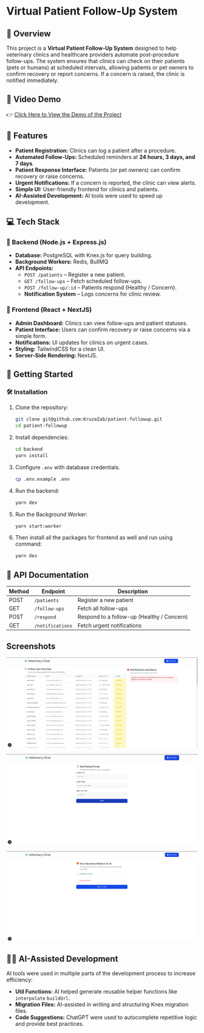 # Virtual Patient Follow-Up System

## 🚀 Overview

This project is a **Virtual Patient Follow-Up System** designed to help veterinary clinics and healthcare providers automate post-procedure follow-ups. The system ensures that clinics can check on their patients (pets or humans) at scheduled intervals, allowing patients or pet owners to confirm recovery or report concerns. If a concern is raised, the clinic is notified immediately.

## 🔗 Video Demo

👉 [Click Here to View the Demo of the Project](https://jam.dev/c/521e4939-6ebd-446a-b9dc-fc71c8e28e4d)

## 🔹 Features

- **Patient Registration:** Clinics can log a patient after a procedure.
- **Automated Follow-Ups:** Scheduled reminders at **24 hours, 3 days, and 7 days**.
- **Patient Response Interface:** Patients (or pet owners) can confirm recovery or raise concerns.
- **Urgent Notifications:** If a concern is reported, the clinic can view alerts.
- **Simple UI:** User-friendly frontend for clinics and patients.
- **AI-Assisted Development:** AI tools were used to speed up development.

## 💻 Tech Stack

### 🔹 Backend (Node.js + Express.js)

- **Database:** PostgreSQL with Knex.js for query building.
- **Background Workers:** Redis, BullMQ
- **API Endpoints:**
  - `POST /patients` – Register a new patient.
  - `GET /follow-ups` – Fetch scheduled follow-ups.
  - `POST /follow-up/:id` – Patients respond (Healthy / Concern).
  - **Notification System** – Logs concerns for clinic review.

### 🔹 Frontend (React + NextJS)

- **Admin Dashboard:** Clinics can view follow-ups and patient statuses.
- **Patient Interface:** Users can confirm recovery or raise concerns via a simple form.
- **Notifications:** UI updates for clinics on urgent cases.
- **Styling:** TailwindCSS for a clean UI.
- **Server-Side Rendering:** NextJS.

## 🚀 Getting Started

### 🛠 Installation

1. Clone the repository:
   ```sh
   git clone git@github.com:KruzeZab/patient-followup.git
   cd patient-followup
   ```
2. Install dependencies:
   ```sh
   cd backend
   yarn install
   ```
3. Configure `.env` with database credentials.
   ```sh
   cp .env.example .env
   ```
4. Run the backend:
   ```sh
   yarn dev
   ```
5. Run the Background Worker:
   ```sh
   yarn start:worker
   ```
6. Then install all the packages for frontend as well and run using command:
   ```sh
   yarn dev
   ```

## 📝 API Documentation

| Method | Endpoint         | Description                                |
| ------ | ---------------- | ------------------------------------------ |
| POST   | `/patients`      | Register a new patient                     |
| GET    | `/follow-ups`    | Fetch all follow-ups                       |
| POST   | `/respond`       | Respond to a follow-up (Healthy / Concern) |
| GET    | `/notifications` | Fetch urgent notifications                 |

## Screenshots

![alt text](image.png)

![alt text](image-1.png)

![alt text](image-2.png)

## 🧑‍💻 AI-Assisted Development

AI tools were used in multiple parts of the development process to increase efficiency:

- **Util Functions:** AI helped generate reusable helper functions like `interpolate` `buildUrl`.
- **Migration Files:** AI-assisted in writing and structuring Knex migration files.
- **Code Suggestions:** ChatGPT were used to autocomplete repetitive logic and provide best practices.
